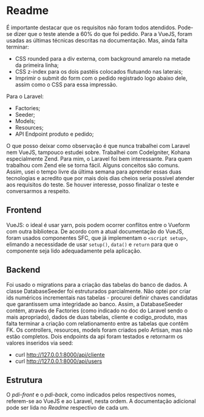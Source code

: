 # Readme  

É importante destacar que os requisitos não foram todos atendidos. Pode-se dizer que o teste atende a 60% do que foi pedido. Para a VueJS, foram usadas as últimas técnicas descritas na documentação. Mas, ainda falta terminar:  

 - CSS rounded para a div externa, com background amarelo na metade da primeira linha; 
 - CSS z-index para os dois pastéis colocados flutuando nas laterais;
 - Imprimir o submit do form com o pedido registrado logo abaixo dele, assim como o CSS para essa impressão.  

Para o Laravel:  

 - Factories;
 - Seeder;
 - Models;
 - Resources;
 - API Endpoint produto e pedido;

O que posso deixar como observação é que nunca trabalhei com Laravel nem VueJS, tampouco estudei sobre. Trabalhei com CodeIgniter, Kohana especialmente Zend. Para mim, o Laravel foi bem interessante. Para quem trabalhou com Zend ele se torna fácil. Alguns conceitos são comuns. Assim, usei o tempo livre da última semana para aprender essas duas tecnologias e acredito que por mais dois dias cheios seria possível atender aos requisitos do teste. Se houver interesse, posso finalizar o teste e conversarmos a respeito. 

## Frontend  

VueJS: o ideal é usar yarn, pois podem ocorrer conflitos entre o Vueform com outra biblioteca.
De acordo com a atual documentação do VueJS, foram usados componentes SFC, que já implementam o `<script setup>`, elimando a necessidade de usar `setup()`, `data()` e `return` para que o componente seja lido adequadamente pela aplicação.  

## Backend  

Foi usado o migrations para a criação das tabelas do banco de dados. A classe DatabaseSeeder foi estruturados parcialmente. Não optei por criar ids numéricos incrementais nas tabelas - procurei definir chaves candidatas que garantissem uma integridade ao banco. Assim, a DatabaseSeeder contém, através de Factories (como indicado no doc do Laravel sendo o mais apropriado), dados de duas tabelas, cliente e codigo_produto, mas falta terminar a criação com relationamento entre as tabelas que contêm FK. Os controllers, resources, models foram criados pelo Artisan, mas não estão completos. Dois endpoints da api foram testados e retornarm os valores inseridos via seed:  

 - curl http://127.0.0.1:8000/api/cliente
 - curl http://127.0.0.1:8000/api/users

## Estrutura  

O *pdi-front* e o *pdi-back*, como indicados pelos respectivos nomes, referem-se ao VueJS e ao Laravel, nesta ordem. A documentação adicional pode ser lida no *Readme* respectivo de cada um.

